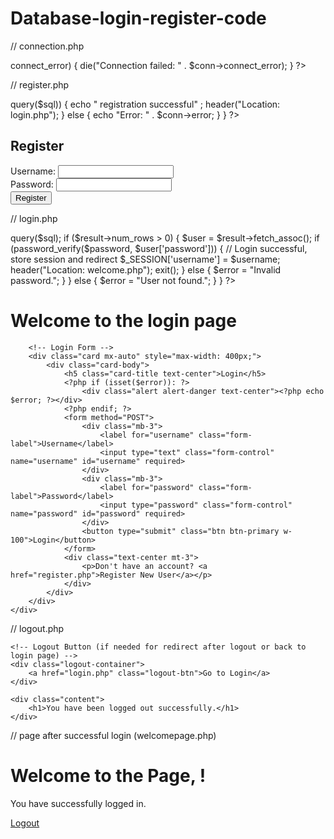 # Database-login-register-code

// connection.php

<?php
$servername = "localhost";
$username = "root";
$password = "";
$dbname = "my_database"; // database created with name my_database

$conn = new mysqli($servername, $username, $password, $dbname);

if ($conn->connect_error) {
    die("Connection failed: " . $conn->connect_error);
}
?>












// register.php

<?php
include 'connection.php';

if ($_SERVER['REQUEST_METHOD'] === 'POST') {
    $username = $_POST['username'];
    $password = password_hash($_POST['password'], PASSWORD_DEFAULT);

    $sql = "INSERT INTO users (username, password) VALUES ('$username', '$password')";
    if ($conn->query($sql)) {
    echo " registration successful" ;
    header("Location: login.php");
    } else {
        echo "Error: " . $conn->error;
    }
}
?>

<!DOCTYPE html>
<html lang="en">
<head>
    <meta charset="UTF-8">
    <meta name="viewport" content="width=device-width, initial-scale=1.0">
    <title>Register</title>
</head>
<body>
    <h2>Register</h2>
    <form method="POST">
        <label for="username">Username:</label>
        <input type="text" name="username" id="username" required>
        <br>
        <label for="password">Password:</label>
        <input type="password" name="password" id="password" required>
        <br>
        <button type="submit">Register</button>
    </form>
</body>
</html>












// login.php


<?php
// Start session and include the database connection
session_start();
include 'connection.php';

// Handle login submission
if ($_SERVER['REQUEST_METHOD'] === 'POST') {
    $username = $_POST['username'];  // database table users with field name username
    $password = $_POST['password']; // database table users with filed name password

    $sql = "SELECT * FROM users WHERE username='$username'";   // database table created with name users
    $result = $conn->query($sql);

    if ($result->num_rows > 0) {
        $user = $result->fetch_assoc();
        if (password_verify($password, $user['password'])) {
            // Login successful, store session and redirect
            $_SESSION['username'] = $username;
            header("Location: welcome.php");
            exit();
        } else {
            $error = "Invalid password.";
        }
    } else {
        $error = "User not found.";
    }
}
?>

<!DOCTYPE html>
<html lang="en">
<head>
    <meta charset="UTF-8">
    <meta name="viewport" content="width=device-width, initial-scale=1.0">
    <title>Welcome</title>
</head>
<body>
    <div class="container mt-5">
        <!-- Welcome Message -->
        <h1 class="text-center mb-4">Welcome to the login page</h1>

        <!-- Login Form -->
        <div class="card mx-auto" style="max-width: 400px;">
            <div class="card-body">
                <h5 class="card-title text-center">Login</h5>
                <?php if (isset($error)): ?>
                    <div class="alert alert-danger text-center"><?php echo $error; ?></div>
                <?php endif; ?>
                <form method="POST">
                    <div class="mb-3">
                        <label for="username" class="form-label">Username</label>
                        <input type="text" class="form-control" name="username" id="username" required>
                    </div>
                    <div class="mb-3">
                        <label for="password" class="form-label">Password</label>
                        <input type="password" class="form-control" name="password" id="password" required>
                    </div>
                    <button type="submit" class="btn btn-primary w-100">Login</button>
                </form>
                <div class="text-center mt-3">
                    <p>Don't have an account? <a href="register.php">Register New User</a></p>
                </div>
            </div>
        </div>
    </div>


</body>
</html>












// logout.php


<?php
session_start();

// Destroy all session data
session_unset();
session_destroy();
?>

<!DOCTYPE html>
<html lang="en">
<head>
    <meta charset="UTF-8">
    <meta name="viewport" content="width=device-width, initial-scale=1.0">
    <title>Logged Out</title>
    <link rel="stylesheet" href="styles.css"> <!-- Link to your CSS file -->
</head>
<body>


    <!-- Logout Button (if needed for redirect after logout or back to login page) -->
    <div class="logout-container">
        <a href="login.php" class="logout-btn">Go to Login</a>
    </div>

    <div class="content">
        <h1>You have been logged out successfully.</h1>
    </div>

</body>
</html>










// page after successful login (welcomepage.php)

<?php
session_start();

// Check if the user is logged in
if (!isset($_SESSION['username'])) {
    header("Location: login.php");
    exit();
}

$username = $_SESSION['username'];
?>

<!DOCTYPE html>
<html lang="en">
<head>
    <meta charset="UTF-8">
    <meta name="viewport" content="width=device-width, initial-scale=1.0">
    <title>Welcome</title>
</head>
<body>
    <h1>Welcome to the Page, <?php echo htmlspecialchars($username); ?>!</h1>
    <p>You have successfully logged in.</p>
    <a href="logout.php">Logout</a>
</body>
</html>


